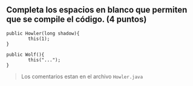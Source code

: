 ## Completa los espacios en blanco que permiten que se compile el código. (4 puntos)
```
public Howler(long shadow){
        this(1); 
}
```
```
public Wolf(){
        this("..."); 
}
```
>Los comentarios estan en el archivo `Howler.java`
